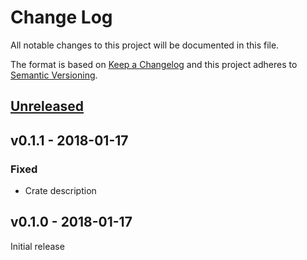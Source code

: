 # Change Log

All notable changes to this project will be documented in this file.

The format is based on [Keep a Changelog](http://keepachangelog.com/)
and this project adheres to [Semantic Versioning](http://semver.org/).

## [Unreleased]

## v0.1.1 - 2018-01-17

### Fixed

- Crate description

## v0.1.0 - 2018-01-17

Initial release

[Unreleased]: https://github.com/japaric/lsm303dlhc/compare/v0.1.1...HEAD
[v0.1.1]: https://github.com/japaric/lsm303dlhc/compare/v0.1.0...v0.1.1
